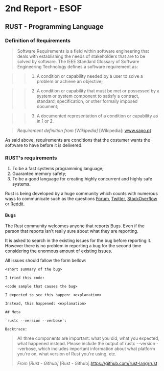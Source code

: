 # 2nd Report - ESOF

## RUST - Programming Language

### Definition of Requirements

> Software Requirements is a field within software engineering that deals with establishing the needs of stakeholders that are to be solved by software. The IEEE Standard Glossary of Software Engineering Technology defines a software requirement as:

>> 1. A condition or capability needed by a user to solve a problem or achieve an objective; 

>> 2. A condition or capability that must be met or possessed by a system or system component to satisfy a contract, standard, specification, or other formally imposed document;

>> 3. A documented representation of a condition or capability as in 1 or 2.

>  _Requirement definition from [Wikipedia]_
[Wikipedia]: www.sapo.pt

As said above, requirements are conditions that the costumer wants the software to have before it is delivered.

### RUST's requirements

1. To be a fast systems programming language;
2. Guarantee memory safety;
3. To be a good language for creating highly concurrent and highly safe systems.

Rust is being developed by a huge community which counts with numerous ways to communicate such as the questions [Forum], [Twitter], [StackOverflow] or [Reddit].

[Forum]:https://internals.rust-lang.org/
[Twitter]:https://twitter.com/rustlang
[StackOverflow]:http://stackoverflow.com/questions/tagged/rust
[Reddit]:https://www.reddit.com/r/rust/


#### Bugs

The Rust community welcomes anyone that reports Bugs. Even if the person that reports isn't really sure about what they are reporting.

It is asked to search in the existing issues for the bug before reporting it. However there is no problem in reporting a bug for the second time considering the enormous amount of existing issues.

All issues should fallow the form bellow:

```
<short summary of the bug>

I tried this code:

<code sample that causes the bug>

I expected to see this happen: <explanation>

Instead, this happened: <explanation>

## Meta

`rustc --version --verbose`:

Backtrace:
```

>All three components are important: what you did, what you expected, what happened instead. Please include the output of rustc --version --verbose, which includes important information about what platform you're on, what version of Rust you're using, etc.
>
>  _From [Rust - Github]_
[Rust - Github]:https://github.com/rust-lang/rust

